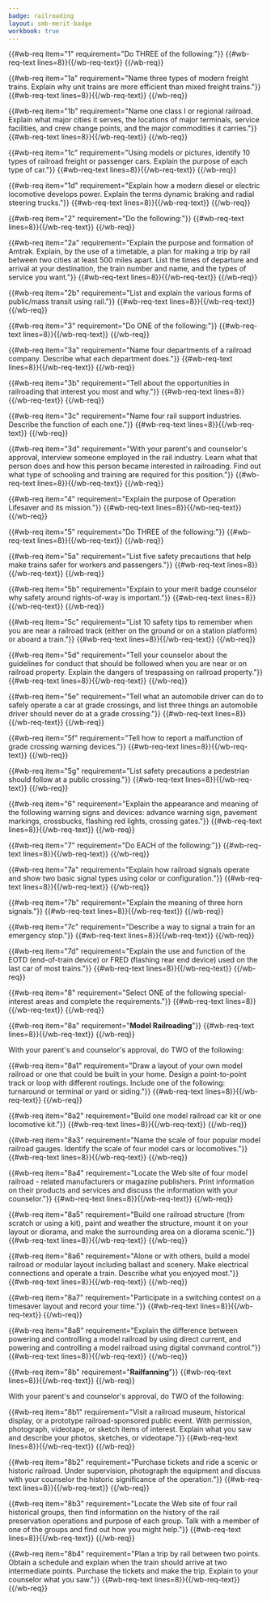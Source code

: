 ```yaml
---
badge: railroading
layout: smb-merit-badge
workbook: true
---
```



{{#wb-req item="1" requirement="Do THREE of the following:"}}
{{#wb-req-text lines=8}}{{/wb-req-text}}
{{/wb-req}}

{{#wb-req item="1a" requirement="Name three types of modern freight trains. Explain why unit trains are more efficient than mixed freight trains."}}
{{#wb-req-text lines=8}}{{/wb-req-text}}
{{/wb-req}}

{{#wb-req item="1b" requirement="Name one class I or regional railroad. Explain what major cities it serves, the locations of major terminals, service facilities, and crew change points, and the major commodities it carries."}}
{{#wb-req-text lines=8}}{{/wb-req-text}}
{{/wb-req}}

{{#wb-req item="1c" requirement="Using models or pictures, identify 10 types of railroad freight or passenger cars. Explain the purpose of each type of car."}}
{{#wb-req-text lines=8}}{{/wb-req-text}}
{{/wb-req}}

{{#wb-req item="1d" requirement="Explain how a modern diesel or electric locomotive develops power. Explain the terms dynamic braking and radial steering trucks."}}
{{#wb-req-text lines=8}}{{/wb-req-text}}
{{/wb-req}}

{{#wb-req item="2" requirement="Do the following:"}}
{{#wb-req-text lines=8}}{{/wb-req-text}}
{{/wb-req}}

{{#wb-req item="2a" requirement="Explain the purpose and formation of Amtrak. Explain, by the use of a timetable, a plan for making a trip by rail between two cities at least 500 miles apart. List the times of departure and arrival at your destination, the train number and name, and the types of service you want."}}
{{#wb-req-text lines=8}}{{/wb-req-text}}
{{/wb-req}}

{{#wb-req item="2b" requirement="List and explain the various forms of public/mass transit using rail."}}
{{#wb-req-text lines=8}}{{/wb-req-text}}
{{/wb-req}}

{{#wb-req item="3" requirement="Do ONE of the following:"}}
{{#wb-req-text lines=8}}{{/wb-req-text}}
{{/wb-req}}

{{#wb-req item="3a" requirement="Name four departments of a railroad company. Describe what each department does."}}
{{#wb-req-text lines=8}}{{/wb-req-text}}
{{/wb-req}}

{{#wb-req item="3b" requirement="Tell about the opportunities in railroading that interest you most and why."}}
{{#wb-req-text lines=8}}{{/wb-req-text}}
{{/wb-req}}

{{#wb-req item="3c" requirement="Name four rail support industries. Describe the function of each one."}}
{{#wb-req-text lines=8}}{{/wb-req-text}}
{{/wb-req}}

{{#wb-req item="3d" requirement="With your parent's and counselor's approval, interview someone employed in the rail industry. Learn what that person does and how this person became interested in railroading. Find out what type of schooling and training are required for this position."}}
{{#wb-req-text lines=8}}{{/wb-req-text}}
{{/wb-req}}

{{#wb-req item="4" requirement="Explain the purpose of Operation Lifesaver and its mission."}}
{{#wb-req-text lines=8}}{{/wb-req-text}}
{{/wb-req}}

{{#wb-req item="5" requirement="Do THREE of the following:"}}
{{#wb-req-text lines=8}}{{/wb-req-text}}
{{/wb-req}}

{{#wb-req item="5a" requirement="List five safety precautions that help make trains safer for workers and passengers."}}
{{#wb-req-text lines=8}}{{/wb-req-text}}
{{/wb-req}}

{{#wb-req item="5b" requirement="Explain to your merit badge counselor why safety around rights-of-way is important."}}
{{#wb-req-text lines=8}}{{/wb-req-text}}
{{/wb-req}}

{{#wb-req item="5c" requirement="List 10 safety tips to remember when you are near a railroad track (either on the ground or on a station platform) or aboard a train."}}
{{#wb-req-text lines=8}}{{/wb-req-text}}
{{/wb-req}}

{{#wb-req item="5d" requirement="Tell your counselor about the guidelines for conduct that should be followed when you are near or on railroad property. Explain the dangers of trespassing on railroad property."}}
{{#wb-req-text lines=8}}{{/wb-req-text}}
{{/wb-req}}

{{#wb-req item="5e" requirement="Tell what an automobile driver can do to safely operate a car at grade crossings, and list three things an automobile driver should never do at a grade crossing."}}
{{#wb-req-text lines=8}}{{/wb-req-text}}
{{/wb-req}}

{{#wb-req item="5f" requirement="Tell how to report a malfunction of grade crossing warning devices."}}
{{#wb-req-text lines=8}}{{/wb-req-text}}
{{/wb-req}}

{{#wb-req item="5g" requirement="List safety precautions a pedestrian should follow at a public crossing."}}
{{#wb-req-text lines=8}}{{/wb-req-text}}
{{/wb-req}}

{{#wb-req item="6" requirement="Explain the appearance and meaning of the following warning signs and devices: advance warning sign, pavement markings, crossbucks, flashing red lights, crossing gates."}}
{{#wb-req-text lines=8}}{{/wb-req-text}}
{{/wb-req}}

{{#wb-req item="7" requirement="Do EACH of the following:"}}
{{#wb-req-text lines=8}}{{/wb-req-text}}
{{/wb-req}}

{{#wb-req item="7a" requirement="Explain how railroad signals operate and show two basic signal types using color or configuration."}}
{{#wb-req-text lines=8}}{{/wb-req-text}}
{{/wb-req}}

{{#wb-req item="7b" requirement="Explain the meaning of three horn signals."}}
{{#wb-req-text lines=8}}{{/wb-req-text}}
{{/wb-req}}

{{#wb-req item="7c" requirement="Describe a way to signal a train for an emergency stop."}}
{{#wb-req-text lines=8}}{{/wb-req-text}}
{{/wb-req}}

{{#wb-req item="7d" requirement="Explain the use and function of the EOTD (end-of-train device) or FRED (flashing rear end device) used on the last car of most trains."}}
{{#wb-req-text lines=8}}{{/wb-req-text}}
{{/wb-req}}

{{#wb-req item="8" requirement="Select ONE of the following special-interest areas and complete the requirements."}}
{{#wb-req-text lines=8}}{{/wb-req-text}}
{{/wb-req}}

{{#wb-req item="8a" requirement="**Model Railroading**"}}
{{#wb-req-text lines=8}}{{/wb-req-text}}
{{/wb-req}}

With your parent's and counselor's approval, do TWO of the following:

{{#wb-req item="8a1" requirement="Draw a layout of your own model railroad or one that could be built in your home. Design a point-to-point track or loop with different routings. Include one of the following: turnaround or terminal or yard or siding."}}
{{#wb-req-text lines=8}}{{/wb-req-text}}
{{/wb-req}}

{{#wb-req item="8a2" requirement="Build one model railroad car kit or one locomotive kit."}}
{{#wb-req-text lines=8}}{{/wb-req-text}}
{{/wb-req}}

{{#wb-req item="8a3" requirement="Name the scale of four popular model railroad gauges. Identify the scale of four model cars or locomotives."}}
{{#wb-req-text lines=8}}{{/wb-req-text}}
{{/wb-req}}

{{#wb-req item="8a4" requirement="Locate the Web site of four model railroad - related manufacturers or magazine publishers. Print information on their products and services and discuss the information with your counselor."}}
{{#wb-req-text lines=8}}{{/wb-req-text}}
{{/wb-req}}

{{#wb-req item="8a5" requirement="Build one railroad structure (from scratch or using a kit), paint and weather the structure, mount it on your layout or diorama, and make the surrounding area on a diorama scenic."}}
{{#wb-req-text lines=8}}{{/wb-req-text}}
{{/wb-req}}

{{#wb-req item="8a6" requirement="Alone or with others, build a model railroad or modular layout including ballast and scenery. Make electrical connections and operate a train. Describe what you enjoyed most."}}
{{#wb-req-text lines=8}}{{/wb-req-text}}
{{/wb-req}}

{{#wb-req item="8a7" requirement="Participate in a switching contest on a timesaver layout and record your time."}}
{{#wb-req-text lines=8}}{{/wb-req-text}}
{{/wb-req}}

{{#wb-req item="8a8" requirement="Explain the difference between powering and controlling a model railroad by using direct current, and powering and controlling a model railroad using digital command control."}}
{{#wb-req-text lines=8}}{{/wb-req-text}}
{{/wb-req}}

{{#wb-req item="8b" requirement="**Railfanning**"}}
{{#wb-req-text lines=8}}{{/wb-req-text}}
{{/wb-req}}

With your parent's and counselor's approval, do TWO of the following:

{{#wb-req item="8b1" requirement="Visit a railroad museum, historical display, or a prototype railroad-sponsored public event. With permission, photograph, videotape, or sketch items of interest. Explain what you saw and describe your photos, sketches, or videotape."}}
{{#wb-req-text lines=8}}{{/wb-req-text}}
{{/wb-req}}

{{#wb-req item="8b2" requirement="Purchase tickets and ride a scenic or historic railroad. Under supervision, photograph the equipment and discuss with your counselor the historic significance of the operation."}}
{{#wb-req-text lines=8}}{{/wb-req-text}}
{{/wb-req}}

{{#wb-req item="8b3" requirement="Locate the Web site of four rail historical groups, then find information on the history of the rail preservation operations and purpose of each group. Talk with a member of one of the groups and find out how you might help."}}
{{#wb-req-text lines=8}}{{/wb-req-text}}
{{/wb-req}}

{{#wb-req item="8b4" requirement="Plan a trip by rail between two points. Obtain a schedule and explain when the train should arrive at two intermediate points. Purchase the tickets and make the trip. Explain to your counselor what you saw."}}
{{#wb-req-text lines=8}}{{/wb-req-text}}
{{/wb-req}}
